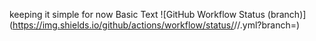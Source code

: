 keeping it simple for now
Basic Text
![GitHub Workflow Status (branch)](https://img.shields.io/github/actions/workflow/status/<username>/<repository>/<action file name>.yml?branch=<master branch>)